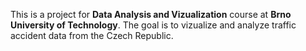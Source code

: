 This is a project for **Data Analysis and Vizualization** course at **Brno University of Technology**. The goal is to vizualize and analyze traffic accident data from the Czech Republic.

